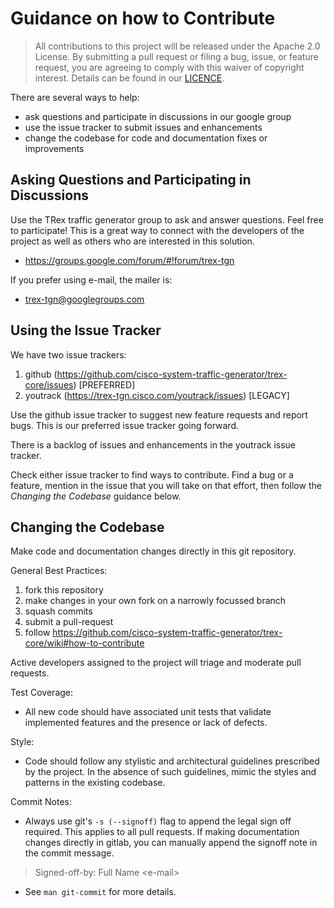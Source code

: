 # Guidance on how to Contribute

> All contributions to this project will be released under the Apache 2.0 License.
> By submitting a pull request or filing a bug, issue, or
> feature request, you are agreeing to comply with this waiver of copyright interest.
> Details can be found in our [LICENCE](LICENSE).


There are several ways to help:
 - ask questions and participate in discussions in our google group
 - use the issue tracker to submit issues and enhancements 
 - change the codebase for code and documentation fixes or improvements


## Asking Questions and Participating in Discussions

Use the TRex traffic generator group to ask and answer questions. Feel free to
participate! This is a great way to connect with the developers of the project
as well as others who are interested in this solution.
 - https://groups.google.com/forum/#!forum/trex-tgn

If you prefer using e-mail, the mailer is:
 - trex-tgn@googlegroups.com

## Using the Issue Tracker

We have two issue trackers:
 1. github (https://github.com/cisco-system-traffic-generator/trex-core/issues) [PREFERRED]
 2. youtrack (https://trex-tgn.cisco.com/youtrack/issues) [LEGACY]

Use the github issue tracker to suggest new feature requests and report bugs.
This is our preferred issue tracker going forward.

There is a backlog of issues and enhancements in the youtrack issue tracker.

Check either issue tracker to find ways to contribute. Find a bug or a feature,
mention in the issue that you will take on that effort, then follow the
_Changing the Codebase_ guidance below.


## Changing the Codebase

Make code and documentation changes directly in this git repository.

General Best Practices:
 1. fork this repository
 2. make changes in your own fork on a narrowly focussed branch
 3. squash commits
 4. submit a pull-request
 5. follow https://github.com/cisco-system-traffic-generator/trex-core/wiki#how-to-contribute 
 

Active developers assigned to the project will triage and moderate pull requests.

Test Coverage:
 - All new code should have associated unit tests that validate implemented
features and the presence or lack of defects.

Style:
 - Code should follow any stylistic and architectural guidelines prescribed
by the project. In the absence of such guidelines, mimic the styles and patterns
in the existing codebase.

Commit Notes:
 - Always use git's `-s (--signoff)` flag to append the legal sign off required.
This applies to all pull requests. If making documentation changes directly in
gitlab, you can manually append the signoff note in the commit message.
> Signed-off-by: Full Name \<e-mail\>
 - See `man git-commit` for more details.
